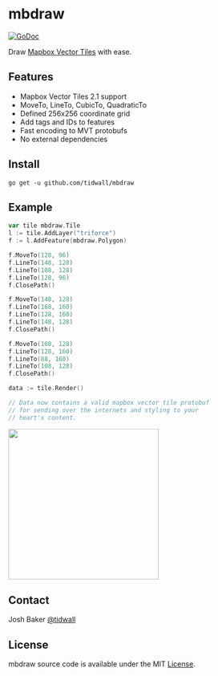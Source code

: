 # mbdraw

[![GoDoc](https://img.shields.io/badge/api-reference-blue.svg?style=flat-square)](https://godoc.org/github.com/tidwall/mbdraw)

Draw [Mapbox Vector Tiles](https://www.mapbox.com/vector-tiles/) with ease.

## Features

- Mapbox Vector Tiles 2.1 support
- MoveTo, LineTo, CubicTo, QuadraticTo
- Defined 256x256 coordinate grid
- Add tags and IDs to features
- Fast encoding to MVT protobufs
- No external dependencies

## Install

```
go get -u github.com/tidwall/mbdraw
```

## Example

```go
var tile mbdraw.Tile
l := tile.AddLayer("triforce")
f := l.AddFeature(mbdraw.Polygon)

f.MoveTo(128, 96)
f.LineTo(148, 128)
f.LineTo(108, 128)
f.LineTo(128, 96)
f.ClosePath()

f.MoveTo(148, 128)
f.LineTo(168, 160)
f.LineTo(128, 160)
f.LineTo(148, 128)
f.ClosePath()

f.MoveTo(108, 128)
f.LineTo(128, 160)
f.LineTo(88, 160)
f.LineTo(108, 128)
f.ClosePath()

data := tile.Render()

// Data now contains a valid mapbox vector tile protobuf 
// for sending over the internets and styling to your 
// heart's content.
```

<img src="https://i.imgur.com/ynIx6nt.png" width="300" height="300">

## Contact
Josh Baker [@tidwall](http://twitter.com/tidwall)

## License
mbdraw source code is available under the MIT [License](/LICENSE).

